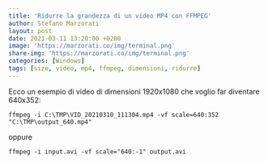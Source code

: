 ```yaml
---
title: 'Ridurre la grandezza di un video MP4 con FFMPEG'
author: Stefano Marzorati
layout: post
date: 2021-03-11 13:20:00 +0200
image: 'https://marzorati.co/img/terminal.png'
share-img: 'https://marzorati.co/img/terminal.png'
categories: [Windows]
tags: [size, video, mp4, ffmpeg, dimensioni, ridurre]
---
```

Ecco un esempio di video di dimensioni 1920x1080 che voglio far diventare 640x352:   

~~~batch
ffmpeg -i C:\TMP\VID_20210310_111304.mp4 -vf scale=640:352 "C:\TMP\output_640.mp4"
~~~

oppure

~~~batch
ffmpeg -i input.avi -vf scale="640:-1" output.avi
~~~